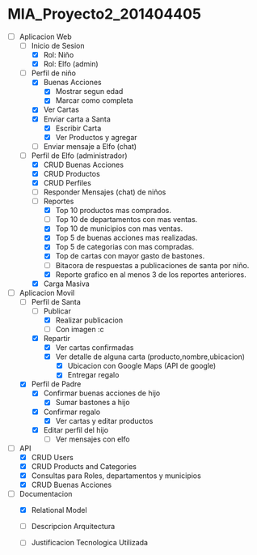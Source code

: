 # MIA_Proyecto2_201404405

- [ ] Aplicacion Web
	- [ ] Inicio de Sesion
		- [X] Rol: Niño
		- [x] Rol: Elfo (admin)
	- [ ] Perfil de niño
		- [x] Buenas Acciones
			- [x] Mostrar segun edad
			- [x] Marcar como completa
		- [X] Ver Cartas
		- [X] Enviar carta a Santa
			- [x] Escribir Carta
			- [x] Ver Productos y agregar 
		- [ ] Enviar mensaje a Elfo (chat)
	- [ ] Perfil de Elfo (administrador)
		- [x] CRUD Buenas Acciones 
		- [X] CRUD Productos
		- [X] CRUD Perfiles
		- [ ] Responder Mensajes (chat) de niños
		- [ ] Reportes
			- [x] Top 10 productos mas comprados.
			- [ ] Top 10 de departamentos con mas ventas.
			- [x] Top 10 de municipios con mas ventas.
			- [x] Top 5 de buenas acciones mas realizadas.
			- [x] Top 5 de categorias con mas compradas.
			- [x] Top de cartas con mayor gasto de bastones.
			- [ ] Bitacora de respuestas a publicaciones de santa por niño.
			- [x] Reporte grafico en al menos 3 de los reportes anteriores.
		- [x] Carga Masiva
- [ ] Aplicacion Movil
	- [ ] Perfil de Santa
		- [ ] Publicar
			- [x] Realizar publicacion
			- [ ] Con imagen :c
		- [x] Repartir
			- [x] Ver cartas confirmadas
			- [x] Ver detalle de alguna carta (producto,nombre,ubicacion)
				- [x] Ubicacion con Google Maps (API de google)
				- [x] Entregar regalo
	- [x] Perfil de Padre
		- [x] Confirmar buenas acciones de hijo
			- [x] Sumar bastones a hijo
		- [x] Confirmar regalo 
			- [x] Ver cartas y editar productos
		- [x] Editar perfil del hijo
			- [ ] Ver mensajes con elfo

- [ ] API
	- [x] CRUD Users
	- [x] CRUD Products and Categories
	- [X] Consultas para Roles, departamentos y municipios
	- [X] CRUD Buenas Acciones
- [ ] Documentacion
	- [x] Relational Model
	- [ ] Descripcion Arquitectura
	- [ ] Justificacion Tecnologica Utilizada

